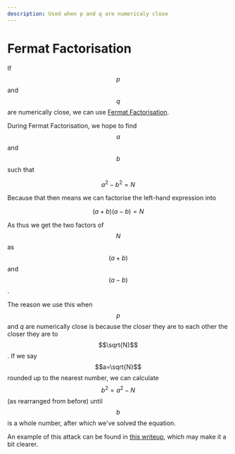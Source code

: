 ```yaml
---
description: Used when p and q are numericaly close
---
```


# Fermat Factorisation

If $$p$$ and $$q$$ are numerically close, we can use [Fermat Factorisation](https://en.wikipedia.org/wiki/Fermat's\_factorization\_method).

During Fermat Factorisation, we hope to find $$a$$ and $$b$$ such that

$$
a^2 - b^2 = N
$$

Because that then means we can factorise the left-hand expression into

$$
(a+b)(a-b)=N
$$

As thus we get the two factors of $$N$$ as $$(a+b)$$ and $$(a-b)$$.

The reason we use this when $$p$$ and $q$ are numerically close is because the closer they are to each other the closer they are to $$\sqrt{N}$$. If we say $$a=\sqrt{N}$$ rounded up to the nearest number, we can calculate $$b^2 = a^2-N$$ (as rearranged from before) until $$b$$ is a whole number, after which we've solved the equation.

An example of this attack can be found in [this writeup](https://www.notion.so/Factorize-b96056dc70f54cc7b42b32f8984cb7cf), which may make it a bit clearer.
